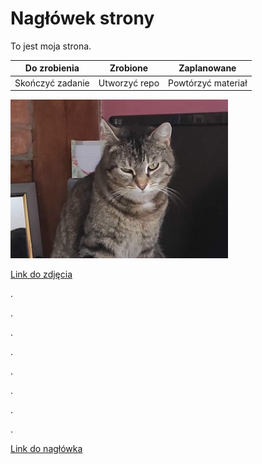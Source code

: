 # Nagłówek strony

To jest moja strona. 

|Do zrobienia|Zrobione|Zaplanowane|
|:----------:|:------:|:---------:|
|Skończyć zadanie|Utworzyć repo|Powtórzyć materiał|

![a cat](IMG_0795.1.PNG)

[Link do zdjęcia](IMG_0795.1.PNG)

.

.

.

.

.

.

.

.

[Link do nagłówka](#)
